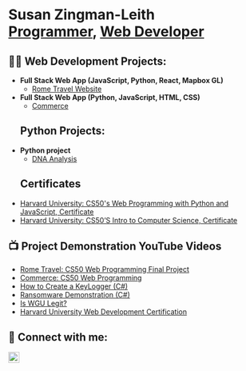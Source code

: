 

<h1>Susan Zingman-Leith <br/><a href="https://github.com/Ricozl">Programmer</a>, <a href="https://www.webdeveloperwcm.com/">Web Developer</a></h1>

<h2>👨‍💻 Web Development Projects:</h2>

- <b>Full Stack Web App (JavaScript, Python, React, Mapbox GL)</b>
  - [Rome Travel Website](https://github.com/Ricozl/travelPlanner)
- <b>Full Stack Web App (Python, JavaScript, HTML, CSS)</b>
  - [Commerce](https://github.com/Ricozl/commerce)</b></i>
  <h2>  Python Projects:</h2>
- <b>Python project</b>
  - [DNA Analysis](https://github.com/Ricozl/DNA)</b>
  <h2> Certificates</h2>
- [Harvard University: CS50's Web Programming with Python and JavaScript, Certificate](https://cs50.harvard.edu/certificates/c7deeaf4-09a1-4c84-ad8b-0f11193c9444)
- [Harvard University: CS50’S Intro to Computer Science, Certificate](https://cs50.harvard.edu/certificates/cd819fd0-955e-4811-b1ce-8e8b7389e88d)
  
<h2>📺 Project Demonstration YouTube Videos</h2>

- [Rome Travel: CS50 Web Programming Final Project](https://youtu.be/YafqERNQEQY)
- [Commerce: CS50 Web Programming](https://youtu.be/tfuCtES5UIs)
- [How to Create a KeyLogger (C#)](https://www.youtube.com/watch?v=N-L9hklSlNk)
- [Ransomware Demonstration (C#)](https://www.youtube.com/watch?v=OfvdQeh79s0)
- [Is WGU Legit?](https://www.youtube.com/watch?v=E2MwRWxDBkA)
- [Harvard University Web Development Certification](https://cs50.harvard.edu/certificates/c7deeaf4-09a1-4c84-ad8b-0f11193c9444)
  

<h2> 🤳 Connect with me:</h2>

[<img align="left" alt="JoshMadakor | LinkedIn" width="22px" src="https://cdn.jsdelivr.net/npm/simple-icons@v3/icons/linkedin.svg" />][linkedin]

[linkedin]: https://linkedin.com/in/joshmadakor

<!--

